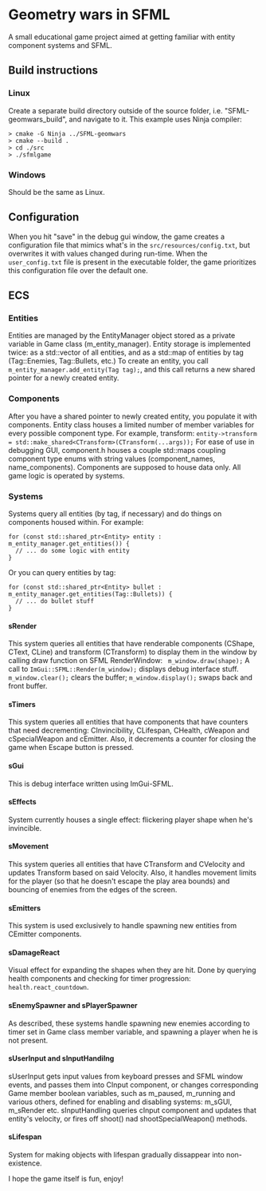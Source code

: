 # Geometry wars in SFML
A small educational game project aimed at getting familiar with entity component systems and SFML.
## Build instructions
### Linux
Create a separate build directory outside of the source folder, i.e. "SFML-geomwars_build", and navigate to it.
This example uses Ninja compiler:
```
> cmake -G Ninja ../SFML-geomwars
> cmake --build .
> cd ./src
> ./sfmlgame
```
### Windows
Should be the same as Linux.

## Configuration
When you hit "save" in the debug gui window, the game creates a configuration file that mimics what's in the ```src/resources/config.txt```, but overwrites it with values changed during run-time.
When the ```user_config.txt``` file is present in the executable folder, the game prioritizes this configuration file over the default one.

## ECS
### Entities
Entities are managed by the EntityManager object stored as a private variable in Game class (m_entity_manager).
Entity storage is implemented twice: as a std::vector of all entities, and as a std::map of entities by tag (Tag::Enemies, Tag::Bullets, etc.)
To create an entity, you call ```m_entity_manager.add_entity(Tag tag);```, and this call returns a new shared pointer for a newly created entity.
### Components
After you have a shared pointer to newly created entity, you populate it with components.
Entity class houses a limited number of member variables for every possible component type. For example, transform:
```entity->transform = std::make_shared<CTransform>(CTransform(...args));```
For ease of use in debugging GUI, component.h houses a couple std::maps coupling component type enums with string values (component_names, name_components).
Components are supposed to house data only. All game logic is operated by systems.
### Systems
Systems query all entities (by tag, if necessary) and do things on components housed within.
For example:
```
for (const std::shared_ptr<Entity> entity : m_entity_manager.get_entities()) {
  // ... do some logic with entity
}
```
Or you can query entities by tag:
```
for (const std::shared_ptr<Entity> bullet : m_entity_manager.get_entities(Tag::Bullets)) {
  // ... do bullet stuff
}
```
#### sRender
This system queries all entities that have renderable components (CShape, CText, CLine) and transform (CTransform) to display them in the window by calling draw function on SFML RenderWindow: ``` m_window.draw(shape);```
A call to ```ImGui::SFML::Render(m_window);``` displays debug interface stuff.
```m_window.clear();``` clears the buffer;
```m_window.display();``` swaps back and front buffer.

#### sTimers
This system queries all entities that have components that have counters that need decrementing: CInvincibility, CLifespan, CHealth, cWeapon and cSpecialWeapon and cEmitter.
Also, it decrements a counter for closing the game when Escape button is pressed.

#### sGui
This is debug interface written using ImGui-SFML.

#### sEffects
System currently houses a single effect: flickering player shape when he's invincible.

#### sMovement
This system queries all entities that have CTransform and CVelocity and updates Transform based on said Velocity.
Also, it handles movement limits for the player (so that he doesn't escape the play area bounds) and bouncing of enemies from the edges of the screen.

#### sEmitters
This system is used exclusively to handle spawning new entities from CEmitter components.

#### sDamageReact
Visual effect for expanding the shapes when they are hit. Done by querying health components and checking for timer progression: ```health.react_countdown```.

#### sEnemySpawner and sPlayerSpawner
As described, these systems handle spawning new enemies according to timer set in Game class member variable, and spawning a player when he is not present.

#### sUserInput and sInputHandilng
sUserInput gets input values from keyboard presses and SFML window events, and passes them into CInput component, or changes corresponding Game member boolean variables, such as m_paused, m_running and various others, defined for enabling and disabling systems: m_sGUI, m_sRender etc.
sInputHandling queries cInput component and updates that entity's velocity, or fires off shoot() nad shootSpecialWeapon() methods.

#### sLifespan
System for making objects with lifespan gradually dissappear into non-existence.


I hope the game itself is fun, enjoy!
